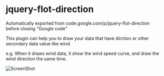 # jquery-flot-direction
Automatically exported from code.google.com/p/jquery-flot-direction before closing "Google code"

This plugin can help you to draw your data that have dirction or other secondary data value like wind.

e.g. When it draws wind data, it show the wind speed curve, and draw the wind direction the same time. 

![ScreenShot](https://raw.github.com/atlant2011/jquery-flot-direction/master/direction.png?raw=true "Screenshot")
